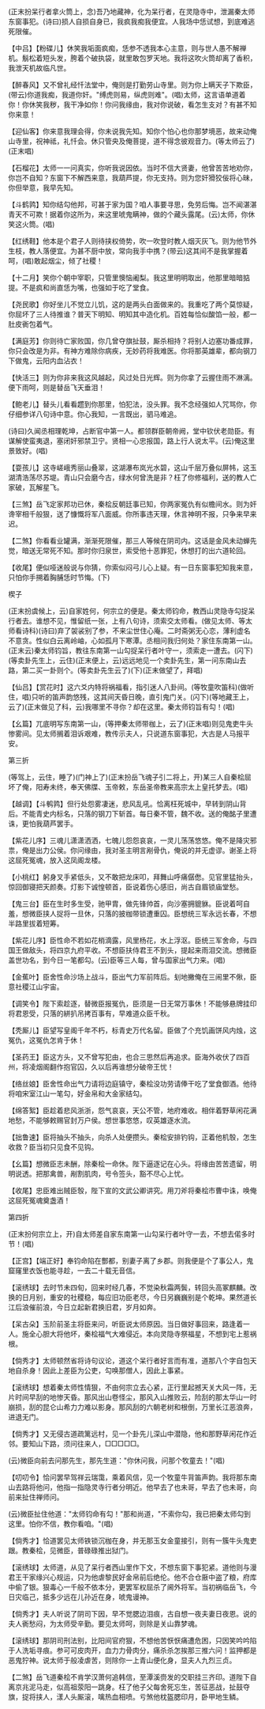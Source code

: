 <!-- { "loadSidebar": true } -->
(正末扮呆行者拿火筒上，念)吾乃地藏神，化为呆行者，在灵隐寺中，泄漏秦太师东窗事犯。(诗曰)损人自损自身已，我疯我痴我便宜。人我场中恁试想，到底难逃死限催。

【中吕】【粉碟儿】休笑我垢面疯痴，恁参不透我本心主意，则与世人愚不解禅机。鬅松着短头发，胯着个破执袋，就里敢包罗天地。我将这吹火筒却离了香积，我泄天机故临凡世。

【醉春风】又不曾礼经忏法堂中，俺则是打勤劳山寺里。则为你上瞒天子下欺臣，(带云)你道我痴，我道你奸。"缚虎则易，纵虎则难"。(唱)太师，这言语单道着你！你休笑我秽，我干净如你！你问我缘由，我对你说破，看怎生支对？有甚不知你来意！

【迎仙客】你来意我理会得，你未说我先知。知你个怕心也你那梦境恶，故来动俺山寺里，祝神祗，礼忏会。休只管央及俺菩提，道不得念彼观音力。(等太师云了)(正末唱)

【石榴花】太师一一问真实，你听我说因依。当时不信大贤妻，他曾苦苦地劝你，你岂不自知？东窗下不解西来意，我葫芦提，你无支持。则为您奸猾狡佞将心昧，你但举意，我早先知。

【斗鹤鹑】知你结勾他邦，可甚于家为国？咱人事要寻思，免劳后悔。岂不闻湛湛青天不可欺！据着你这所为，来这里唬鬼瞒神，做的个藏头露尾。(云)太师，你休笑这火筒。(唱)

【红绣鞋】他本是个君子人则待挟权倚势，吹一吹登时教人烟灭灰飞。则为他节外生枝，教人落便宜。为甚不厨中放，常向我手中携？(带云)这其间不是我掌握着呵，(唱)敢起烟尘，倾了社稷！

【十二月】笑你个朝中宰职，只管里懊恼阇梨。我这里明明取出，他那里暗暗掂提。不是疯和尚直恁为嘴，也强如于吃了堂食。

【尧民歌】你好坐儿不觉立儿饥，这的是两头白面做来的。我重吃了两个莫惊疑，你屈坏了三人待推谁？普天下明知、明知其中造化机。百姓每恰似酸馅一般，都一肚皮衠包着气。

【满庭芳】你则待亡家败国，你几曾夺旗扯鼓，厮杀相持？将别人边塞功番成罪，你只会改是为非。有神方难除你病疾，无妙药将我难医。你将那英雄辈，都向钢刀下做鬼，云阳内血沾衣！

【快活三】则为你非来我这风越起，风过处日光辉。则为你拿了云握住雨不淋漓。便下雨呵，则是替岳飞天垂泪！

【鲍老儿】替头儿看看趱到你那里，怕犯法，没头罪。我不念经强如人咒骂你，你仔细参详八句诗中意。你心我知，一言既出，驷马难追。

(诗曰)久闻丞相理乾坤，占断官中第一人。都领群臣朝帝阙，堂中钦伏老勋臣。有谋解使蛮夷退，塞闭奸邪禁卫宁。贤相一心忠报国，路上行人说太平。(云)俺这里景致好。(唱)

【耍孩儿】这寺嵯峨秀丽山叠翠，这湖瀑布岚光水碧，这山千层万叠似屏帏，这玉湖清浩荡尽苏堤。青山只会磨今古，绿水何曾洗是非？枉了你修福利，送的教人亡家破，瓦解星飞。

【三煞】岳飞定家邦功已休，秦桧反朝廷事已知，你两家冤仇有似檐间水。则为奸谗宰相千般狠，送了慷慨将军八面威。你所事违天理，休言神明不报，只争来早来迟。

【二煞】你看看业罐满，渐渐死限催，那三人等候在阴司内。这话是金风未动蝉先觉，暗送无常死不知。那时你归泉世，索受他十恶罪犯，休想打的出六道轮回。

【收尾】便似哑迷般说与你猜，你索似闷弓儿心上疑。有一日东窗事犯知我来意，只怕你手搠着胸脯恁时节悔。(下)

楔子

(正末扮虞候上，云)自家姓何，何宗立的便是。秦太师钧命，教西山灵隐寺勾捉呆行者去。谁想不见，惟留纸一张，上有八句诗，须索交太师看。(做见太师、等太师看诗科)(诗曰)弃了袈裟别了参，不来尘世住心庵。二时斋粥无心恋，薄利虚名不意贪。性似白云离岭岫，心如孤月下寒潭。丞相问我归何处？家住东南第一山。(正末云)秦太师钧旨，教往东南第一山勾捉呆行者叶守一，须索走一遭去。(闪下)(等卖卦先生上，云住)(正末便上，云)远远地见一个卖卦先生，第一问东南山去路，第二买一卦则个。(等卖卦先生云了)(下)(正末做望了，拜唱)

【仙吕】【赏花时】这六爻内特将祸福看，指引迷人八卦间。(等牧童吹笛科)(做听住，唱)只听的笛声韵悠残，这其间天昏日晚，直引鬼门关。(闪下)(等地藏王上，云了)(正末做见了科，云)我哪里不寻你？却在这里。秦太师钧旨有勾！(唱)

【幺篇】兀底明写东南第一山，(等押秦太师带枷上，云了)(正末唱)则见鬼吏牛头惨雾间。见太师搁着泪诉艰难，教传示夫人，只说道东窗事犯，大古是人马报平安。


第三折

(等驾上，云住，睡了)(门神上了)(正末扮岳飞魂子引二将上，开)某三人自秦桧屈坏了俺，阳寿未终，奉天佛牒、玉帝敕，东岳圣帝教来高宗太上皇托梦去。(唱)

【越调】【斗鹌鹑】但行处怨雾凄迷，悲风乱吼。恰离枉死城中，早转到阴山背后。不能青史内标名，只落的钢刀下斩首。每日秦不管，魏不收。送的俺酩子里遭诛，更怕我葫芦罢手。

【紫花儿序】三魂儿潇潇洒洒，七魄儿怨怨哀哀，一灵儿荡荡悠悠。俺不是降灾邪祟，俺是出力公侯。你问缘由，我对圣主明言剐骨仇，俺说的并无虚谬。谢圣上将这屈死冤魂，放入这凤阁龙楼。

【小桃红】躬身叉手紧低头，又不敢把龙床叩，拜舞山呼痛僝僽。见官里猛抬头，惊回御寝把天颜奏。灯影下诚惶顿首，臣说着伤心感旧，尚古自眉锁庙堂愁。

【鬼三台】臣在生时多生受，驰甲胄，做先锋帅首，向沙塞拥貔貅。臣说着呵自羞，想微臣挟人捉将一旦休，只落的披枷带锁遭重囚。臣想统三军永远长春，不想半路里拔着短筹。

【紫花儿序】臣性命不若如花梢滴露，风里杨花，水上浮沤。臣统三军舍命，与四国王做敌头，将四京九府平收。不想臣扶侍君王不到头，提起来雨泪交流。想微臣盖世功名，到今日一笔都勾。(云)臣等三人每，曾与国家出气力来。(唱)

【金蕉叶】臣舍性命沙场上战斗，臣出气力军前阵后。刬地撇俺在三闹里不偢，臣意社稷江山宇宙。

【调笑令】陛下索趁逐，替微臣报冤仇，臣须是一日无常万事休！不能够悬牌挂印将君恩受，只落的絣扒吊拷百事有，早难道众臣千秋。

【秃厮儿】臣望写皇阁千年不朽，标青史万代名留。臣做了个充饥画饼风内烛，这冤仇，这冤仇怎肯于休！

【圣药王】臣这方头，又不曾写犯由，也合三思然后再追求。臣海外收伏了四百州，将凌烟阁翻作抱官囚，久以后再谁想分破帝王忧！

【络丝娘】臣舍性命出气力请将边庭镇守，秦桧没功劳请俸干吃了堂食御酒。他待将咱宋室江山一笔勾，好金帛和大金家结勾。

【绵答絮】臣趁着悲风浙浙，怨气哀哀，天公不管，地府难收。相伴着野草闲花满地愁，不能够敕赐官封万户侯。想世事悠悠，叹英雄逐水流。

【拙鲁速】臣将抽头不抽头，向杀人处便攒头。秦桧安排钓钩，正着他机彀，怎生收救？臣当初只见食不见钩。

【幺篇】想微臣志未酬，除秦桧一命休。陛下逼逐记在心头。将缘由苦苦遗留，明明说透。把那禽兽，剐割肌肉，号令签头，豁不尽心上忧。

【收尾】忠臣难出贼臣彀，陛下宣的文武公卿讲究。用刀斧将秦桧市曹中诛，唤俺这屈死冤魂奠盏酒！


第四折

(正末扮何宗立上，开)自太师差自家东南第一山勾呆行者叶守一去，不想去偌多时节！(唱)

【正宫】【端正好】奉钧命陷在酆都，别妻子离了乡郡。则我便是个了事公人，鬼窟窿里衣饭也能寻趁，一去二十载无音信。

【滚绣球】去时节未四旬，回来时经几春，不觉染秋霜两鬓，转回头高冢麒麟。改换的日月别，重安的社稷稳，每应旧功臣老尽，今日另巍巍别是个乾坤。果然道长江后浪催前浪，今日立起新君换旧君，岁月如奔。

【呆古朵】玉阶前圣主将臣来问，听臣说太师原因。当日做好事回来，路逢着一人。施全心胆大将他坏，秦桧福气大难侵近。本向灵隐寺祭福星，不想到宅上惹祸根。

【倘秀才】太师顿然省将诗句议论，道这个呆行者好言而有准，道那八个字自包天地自杀身！因此上差臣为公吏，勾唤那僧人，因此上事紧。

【滚绣球】想着秦太师性情狠，不由何宗立去心紧，正行里起撼天关大风一阵，无片时间早刮的地惨天昏。那风出山卷怪尘，那风入山推败云，险刮的那太华山一时崩损，刮的昆仑山希力力难以影身。那风刮的六朝老树和根倒，万里长江恶浪奔，进退无门。

【倘秀才】又无侵古道疏篱远村，见一个卦先儿深山中潜隐，他和那野草闲花作近邻。要知山下路，须问往来人，□□□□□。

(云)微臣向前去问那先生，那先生道："你休问我，问那个牧童去！"(唱)

【叨叨令】恰问罢早驾祥云瑞霭，乘着风信，见一个牧童牛背笛声韵。我将那东南山去路将他问，他指一指隐灵寺行者分明近。他早去了也未哥，早去了也未哥，向前来扯住禅师问。

(云)微臣扯住他道："太师钧命有勾！"那和尚道，"不索你勾，我已把秦太师勾到这里。怕你不信，教你看咱。"(唱)

【倘秀才】恰道罢见太师铁锁沉枷在身，并无那玉女金童接引，则有一簇牛头鬼吏跟。教秦桧，见微臣，普碌碌推出狱门。

【滚绣球】太师道，从见了呆行者西山里作下文，不想东窗下事犯紧。道他则与漫君王干家缘兴心规运，只为他虐黎民好金帛前后绝伦。他不合仓厫中盗了粮，府库中偷了银。狠毒心一千般不依本分，更罢军权屈杀了阃外将军。当初祸临岳飞，今日灾临己，抵多少远在儿孙近在身，唬鬼谩神。

【倘秀才】夫人听说了阴司下因，早不觉腮边泪痕，古自想一夜夫妻日夜恩。说的夫人衠愁闷，为太师受辛勤。要见太师呵，则除是关山靠梦魂。

【滚绣球】那阴司刑法别，比阳间官府狠，不想他苦恹恹痛遭危困，只因笑吟吟陷于人洗垢寻痕。参可可皮肉开，血力力骨肉分，痛杀杀怎挨那三推六问！监押都是恶鬼狞神。说太师于般凌虐苦，则除你一上青山便化身，显夫人九烈三贞。

【二煞】岳飞道秦桧不肯学汉萧何追韩信，至潭溪赍发的交职挂三齐印。道陛下自离京兆泥马走，似高祖荥阳一跳身。枉了他子父每舍死忘生，苦征恶战，扯鼓夺旗，捉将挟人，漾人头厮滚，噙热血相喷。亏煞他枕盔腮印月，卧甲地生鳞。

